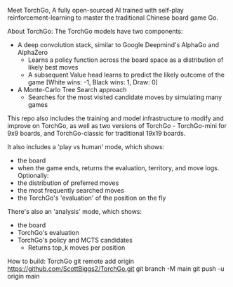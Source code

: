 Meet TorchGo, 
A fully open-sourced AI trained with self-play reinforcement-learning to master the traditional Chinese board game Go.

About TorchGo:
The TorchGo models have two components:
* A deep convolution stack, similar to Google Deepmind's AlphaGo and AlphaZero
  * Learns a policy function across the board space as a distribution of likely best moves
  * A subsequent Value head learns to predict the likely outcome of the game [White wins: -1, Black wins: 1, Draw: 0]
* A Monte-Carlo Tree Search approach
  * Searches for the most visited candidate moves by simulating many games

This repo also includes the training and model infrastructure to modify and improve on TorchGo, 
as well as two versions of TorchGo - TorchGo-mini for 9x9 boards, and TorchGo-classic for traditional 19x19 boards.

It also includes a 'play vs human' mode, which shows: 
* the board
* when the game ends, returns the evaluation, territory, and move logs.
Optionally:
* the distribution of preferred moves
* the most frequently searched moves
* the TorchGo's 'evaluation' of the position on the fly

There's also an 'analysis' mode, which shows:
* the board
* TorchGo's evaluation
* TorchGo's policy and MCTS candidates
  * Returns top_k moves per position

How to build: 
TorchGo
git remote add origin https://github.com/ScottBiggs2/TorchGo.git
git branch -M main
git push -u origin main